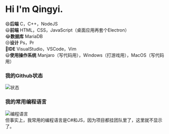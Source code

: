 # Hi I'm Qingyi.
😄**后端** C，C++，NodeJS     
😃**前端** HTML，CSS，JavaScript（桌面应用再套个Electron）     
😂**数据库** MariaDB     
😒**设计** Ps，Pr     
🤔**IDE** VisualStudio，VSCode，Vim     
😃**使用操作系统** Manjaro（写代码用），Windows（打游戏用），MacOS（写代码用）     

### 我的Github状态
![状态](https://github-readme-stats.vercel.app/api?username=qingyiwebt&show_icons=true)

### 我的常用编程语言
![编程语言](https://github-readme-stats.vercel.app/api/top-langs/?username=qingyiwebt&hide=rpc,xc,xs)     
但事实上，我常用的编程语言是C#和JS，因为项目都挂团队里了，这里就不显示了。      
